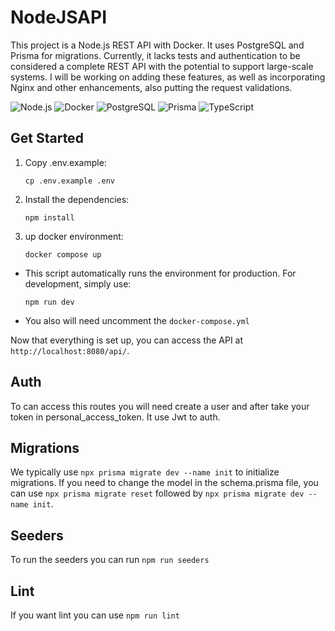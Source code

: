 # NodeJSAPI

This project is a Node.js REST API with Docker. It uses PostgreSQL and Prisma for migrations. Currently, it lacks tests and authentication to be considered a complete REST API with the potential to support large-scale systems. I will be working on adding these features, as well as incorporating Nginx and other enhancements, also putting the request validations.


![Node.js](https://img.shields.io/badge/-Node.js-43853d?logo=node.js&logoColor=white)
![Docker](https://img.shields.io/badge/-Docker-2496ed?logo=docker&logoColor=white)
![PostgreSQL](https://img.shields.io/badge/-PostgreSQL-336791?logo=postgresql&logoColor=white)
![Prisma](https://img.shields.io/badge/-Prisma-2d3748?logo=prisma&logoColor=white)
![TypeScript](https://img.shields.io/badge/-TypeScript-3178c6?logo=typescript&logoColor=white)

## Get Started

1. Copy .env.example:

    ```
    cp .env.example .env
    ```
2. Install the dependencies:

    ```
    npm install
    ```
    
3. up docker environment:

    ```
    docker compose up
    ```

- This script automatically runs the environment for production. For development, simply use:

    ```
    npm run dev
    ```

- You also will need uncomment the `docker-compose.yml`

Now that everything is set up, you can access the API at `http://localhost:8080/api/`.

## Auth

To can access this routes you will need create a user and after take your token in personal_access_token. It use Jwt to auth.


## Migrations 

We typically use `npx prisma migrate dev --name init` to initialize migrations. If you need to change the model in the schema.prisma file, you can use `npx prisma migrate reset` followed by `npx prisma migrate dev --name init`.

## Seeders

To run the seeders you can run `npm run seeders`

## Lint

If you want lint you can use `npm run lint`